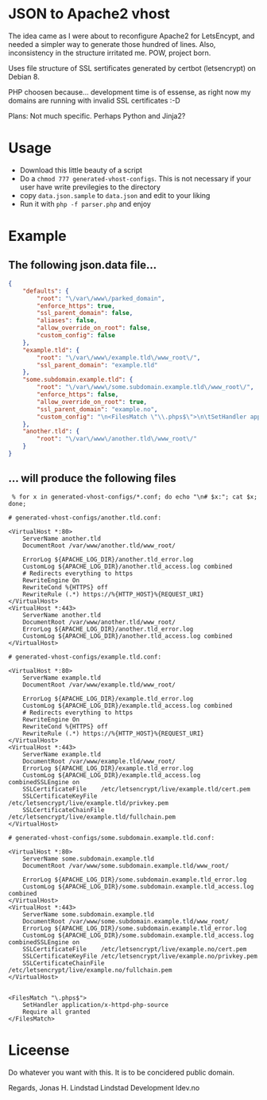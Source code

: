 # JSON to Apache2 vhost
The idea came as I were about to reconfigure Apache2 for LetsEncypt, and needed a simpler way to generate those hundred of lines. Also, inconsistency in the structure irritated me. POW, project born.

Uses file structure of SSL sertificates generated by certbot (letsencrypt) on Debian 8.

PHP choosen because... development time is of essense, as right now my domains are running with invalid SSL certificates :-D

Plans: Not much specific. Perhaps Python and Jinja2?

# Usage
 * Download this little beauty of a script
 * Do a `chmod 777 generated-vhost-configs`. This is not necessary if your user have write previlegies to the directory
 * copy `data.json.sample` to `data.json` and edit to your liking
 * Run it with `php -f parser.php` and enjoy
 
# Example
## The following json.data file...
```JSON
{
    "defaults": {
        "root": "\/var\/www\/parked_domain",
        "enforce_https": true,
        "ssl_parent_domain": false,
        "aliases": false,
        "allow_override_on_root": false,
        "custom_config": false
    },
    "example.tld": {
        "root": "\/var\/www\/example.tld\/www_root\/",
        "ssl_parent_domain": "example.tld"
    },
    "some.subdomain.example.tld": {
        "root": "\/var\/www\/some.subdomain.example.tld\/www_root\/",
        "enforce_https": false,
        "allow_override_on_root": true,
        "ssl_parent_domain": "example.no",
        "custom_config": "\n<FilesMatch \"\\.phps$\">\n\tSetHandler application\/x-httpd-php-source\n\tRequire all granted\n<\/FilesMatch>"
    },
    "another.tld": {
        "root": "\/var\/www\/another.tld\/www_root\/"
    }
}
```

## ... will produce the following files
```
 % for x in generated-vhost-configs/*.conf; do echo "\n# $x:"; cat $x; done;
```

```ApacheConf
# generated-vhost-configs/another.tld.conf:

<VirtualHost *:80>
    ServerName another.tld
    DocumentRoot /var/www/another.tld/www_root/

    ErrorLog ${APACHE_LOG_DIR}/another.tld_error.log
    CustomLog ${APACHE_LOG_DIR}/another.tld_access.log combined
    # Redirects everything to https
    RewriteEngine On
    RewriteCond %{HTTPS} off
    RewriteRule (.*) https://%{HTTP_HOST}%{REQUEST_URI}
</VirtualHost>
<VirtualHost *:443>
    ServerName another.tld
    DocumentRoot /var/www/another.tld/www_root/
    ErrorLog ${APACHE_LOG_DIR}/another.tld_error.log
    CustomLog ${APACHE_LOG_DIR}/another.tld_access.log combined
</VirtualHost>

# generated-vhost-configs/example.tld.conf:

<VirtualHost *:80>
    ServerName example.tld
    DocumentRoot /var/www/example.tld/www_root/

    ErrorLog ${APACHE_LOG_DIR}/example.tld_error.log
    CustomLog ${APACHE_LOG_DIR}/example.tld_access.log combined
    # Redirects everything to https
    RewriteEngine On
    RewriteCond %{HTTPS} off
    RewriteRule (.*) https://%{HTTP_HOST}%{REQUEST_URI}
</VirtualHost>
<VirtualHost *:443>
    ServerName example.tld
    DocumentRoot /var/www/example.tld/www_root/
    ErrorLog ${APACHE_LOG_DIR}/example.tld_error.log
    CustomLog ${APACHE_LOG_DIR}/example.tld_access.log combinedSSLEngine on
    SSLCertificateFile    /etc/letsencrypt/live/example.tld/cert.pem
    SSLCertificateKeyFile /etc/letsencrypt/live/example.tld/privkey.pem
    SSLCertificateChainFile /etc/letsencrypt/live/example.tld/fullchain.pem
</VirtualHost>

# generated-vhost-configs/some.subdomain.example.tld.conf:

<VirtualHost *:80>
    ServerName some.subdomain.example.tld
    DocumentRoot /var/www/some.subdomain.example.tld/www_root/

    ErrorLog ${APACHE_LOG_DIR}/some.subdomain.example.tld_error.log
    CustomLog ${APACHE_LOG_DIR}/some.subdomain.example.tld_access.log combined
</VirtualHost>
<VirtualHost *:443>
    ServerName some.subdomain.example.tld
    DocumentRoot /var/www/some.subdomain.example.tld/www_root/
    ErrorLog ${APACHE_LOG_DIR}/some.subdomain.example.tld_error.log
    CustomLog ${APACHE_LOG_DIR}/some.subdomain.example.tld_access.log combinedSSLEngine on
    SSLCertificateFile    /etc/letsencrypt/live/example.no/cert.pem
    SSLCertificateKeyFile /etc/letsencrypt/live/example.no/privkey.pem
    SSLCertificateChainFile /etc/letsencrypt/live/example.no/fullchain.pem
</VirtualHost>


<FilesMatch "\.phps$">
	SetHandler application/x-httpd-php-source
	Require all granted
</FilesMatch>
```


# Liceense
Do whatever you want with this. It is to be concidered public domain.


Regards,
  Jonas H. Lindstad
  Lindstad Development
  ldev.no
